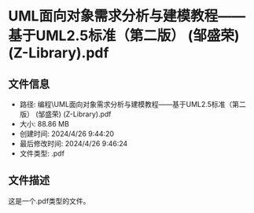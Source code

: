 ﻿# UML面向对象需求分析与建模教程——基于UML2.5标准（第二版） (邹盛荣) (Z-Library).pdf

## 文件信息
- 路径: 编程\UML面向对象需求分析与建模教程——基于UML2.5标准（第二版） (邹盛荣) (Z-Library).pdf
- 大小: 88.86 MB
- 创建时间: 2024/4/26 9:44:20
- 最后修改时间: 2024/4/26 9:46:24
- 文件类型: .pdf

## 文件描述
这是一个.pdf类型的文件。

